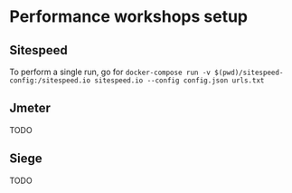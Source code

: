 # Performance workshops setup

## Sitespeed
To perform a single run, go for `docker-compose run -v $(pwd)/sitespeed-config:/sitespeed.io sitespeed.io --config config.json urls.txt`

## Jmeter
TODO

## Siege
TODO
